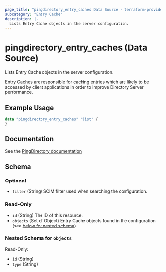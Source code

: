 ```yaml
---
page_title: "pingdirectory_entry_caches Data Source - terraform-provider-pingdirectory"
subcategory: "Entry Cache"
description: |-
  Lists Entry Cache objects in the server configuration.
---
```


# pingdirectory_entry_caches (Data Source)

Lists Entry Cache objects in the server configuration.

Entry Caches are responsible for caching entries which are likely to be accessed by client applications in order to improve Directory Server performance.

## Example Usage

```terraform
data "pingdirectory_entry_caches" "list" {
}
```

## Documentation
See the [PingDirectory documentation](https://docs.pingidentity.com/r/en-us/pingdirectory-93/pd_ds_enable_entry_cache)

<!-- schema generated by tfplugindocs -->
## Schema

### Optional

- `filter` (String) SCIM filter used when searching the configuration.

### Read-Only

- `id` (String) The ID of this resource.
- `objects` (Set of Object) Entry Cache objects found in the configuration (see [below for nested schema](#nestedatt--objects))

<a id="nestedatt--objects"></a>
### Nested Schema for `objects`

Read-Only:

- `id` (String)
- `type` (String)

